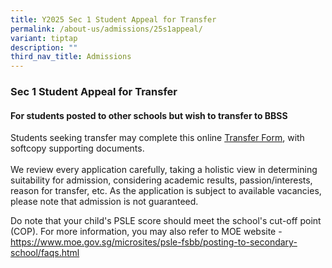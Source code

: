 ```yaml
---
title: Y2025 Sec 1 Student Appeal for Transfer
permalink: /about-us/admissions/25s1appeal/
variant: tiptap
description: ""
third_nav_title: Admissions
---
```

<h3><strong>Sec 1 Student Appeal for Transfer</strong></h3>
<h4>For students posted to other schools but wish to transfer to BBSS</h4>
<p>Students seeking transfer may complete this online <a href="https://form.gov.sg/5f96453b2464570011d2fee5" rel="noopener nofollow" target="_blank">Transfer Form</a>,
with softcopy supporting documents.
<br>
<br>We review every application carefully, taking a holistic view in determining
suitability for admission, considering academic results, passion/interests,
reason for transfer, etc. As the application is subject to available vacancies,
please note that admission is not guaranteed.</p>
<p>Do note that your child's PSLE score should meet the school's cut-off
point (COP). For more information, you may also refer to MOE website -
<a href="https://www.moe.gov.sg/microsites/psle-fsbb/posting-to-secondary-school/faqs.html" rel="noopener noreferrer nofollow" target="_blank">https://www.moe.gov.sg/microsites/psle-fsbb/posting-to-secondary-school/faqs.html</a>
</p>
<p></p>